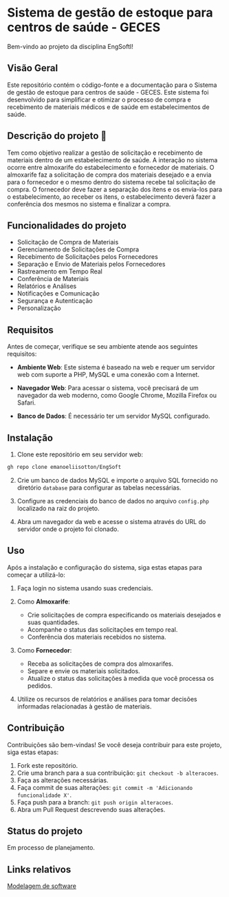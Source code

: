 # Sistema de gestão de estoque para centros de saúde - GECES

Bem-vindo ao projeto da disciplina EngSoftI!

## Visão Geral

Este repositório contém o código-fonte e a documentação para o Sistema de gestão de estoque para centros de saúde - GECES. Este sistema foi desenvolvido para simplificar e otimizar o processo de compra e recebimento de materiais médicos e de saúde em estabelecimentos de saúde.

## Descrição do projeto :bookmark_tabs:	

Tem como objetivo realizar a gestão de solicitação e recebimento de materiais dentro de um estabelecimento de saúde. A interação no sistema ocorre entre almoxarife do estabelecimento e fornecedor de materiais. O almoxarife faz a solicitação de compra dos materiais desejado e a envia para o fornecedor e o mesmo dentro do sistema recebe tal solicitação de compra. O fornecedor deve fazer a separação dos itens e os envia-los para o estabelecimento, ao receber os itens, o estabelecimento deverá fazer a conferência dos mesmos no sistema e finalizar a compra.

## Funcionalidades do projeto

- Solicitação de Compra de Materiais
- Gerenciamento de Solicitações de Compra
- Recebimento de Solicitações pelos Fornecedores
- Separação e Envio de Materiais pelos Fornecedores
- Rastreamento em Tempo Real
- Conferência de Materiais
- Relatórios e Análises 
- Notificações e Comunicação
- Segurança e Autenticação
- Personalização

## Requisitos

Antes de começar, verifique se seu ambiente atende aos seguintes requisitos:

- **Ambiente Web**: Este sistema é baseado na web e requer um servidor web com suporte a PHP, MySQL e uma conexão com a Internet.

- **Navegador Web**: Para acessar o sistema, você precisará de um navegador da web moderno, como Google Chrome, Mozilla Firefox ou Safari.

- **Banco de Dados**: É necessário ter um servidor MySQL configurado.

## Instalação

1. Clone este repositório em seu servidor web:

```bash
gh repo clone emanoeliisotton/EngSoft
```

2. Crie um banco de dados MySQL e importe o arquivo SQL fornecido no diretório `database` para configurar as tabelas necessárias.

3. Configure as credenciais do banco de dados no arquivo `config.php` localizado na raiz do projeto.

4. Abra um navegador da web e acesse o sistema através do URL do servidor onde o projeto foi clonado.

## Uso

Após a instalação e configuração do sistema, siga estas etapas para começar a utilizá-lo:

1. Faça login no sistema usando suas credenciais.

2. Como **Almoxarife**:
   - Crie solicitações de compra especificando os materiais desejados e suas quantidades.
   - Acompanhe o status das solicitações em tempo real.
   - Conferência dos materiais recebidos no sistema.

3. Como **Fornecedor**:
   - Receba as solicitações de compra dos almoxarifes.
   - Separe e envie os materiais solicitados.
   - Atualize o status das solicitações à medida que você processa os pedidos.

4. Utilize os recursos de relatórios e análises para tomar decisões informadas relacionadas à gestão de materiais.

## Contribuição

Contribuições são bem-vindas! Se você deseja contribuir para este projeto, siga estas etapas:

1. Fork este repositório.
2. Crie uma branch para a sua contribuição: `git checkout -b alteracoes`.
3. Faça as alterações necessárias.
4. Faça commit de suas alterações: `git commit -m 'Adicionando funcionalidade X'`.
5. Faça push para a branch: `git push origin alteracoes`.
6. Abra um Pull Request descrevendo suas alterações.
  
## Status do projeto

Em processo de planejamento.

## Links relativos 

[Modelagem de software](https://github.com/emanoeliisotton/EngSoft/blob/main/Modelagem%20de%20software%20-%20GECES%20-%20Aula%2023.08.23.pdf)
